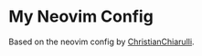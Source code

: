 # My Neovim Config

Based on the neovim config by [ChristianChiarulli](https://github.com/LunarVim/Neovim-from-scratch/tree/03-plugins).


